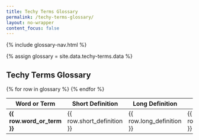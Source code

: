 ```yaml
---
title: Techy Terms Glossary
permalink: /techy-terms-glossary/
layout: no-wrapper
content_focus: false
---
```

{% include glossary-nav.html %}

<!-- Pulls from _data links -->
{% assign glossary = site.data.techy-terms.data %}

<h2>Techy Terms Glossary</h2>
<table class="glossary-table">
  <thead>
    <tr>
      <th>Word or Term</th>
      <th>Short Definition</th>
      <th>Long Definition</th>
      <th>Example</th>
      <th>Reference</th>
    </tr>
  </thead>
  <tbody>
    {% for row in glossary %}
      <tr>
        <td><strong>{{ row.word_or_term }}</strong></td>
        <td>{{ row.short_definition }}</td>
        <td>{{ row.long_definition }}</td>
        <td>{{ row.example }}</td>
        <td>{{ row.reference }}</td>
      </tr>
    {% endfor %}
  </tbody>
</table>
